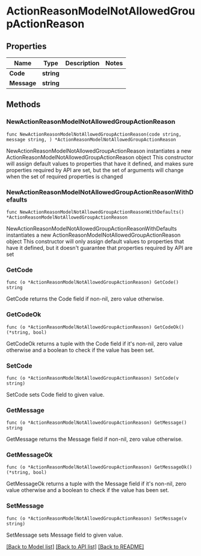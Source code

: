# ActionReasonModelNotAllowedGroupActionReason

## Properties

Name | Type | Description | Notes
------------ | ------------- | ------------- | -------------
**Code** | **string** |  | 
**Message** | **string** |  | 

## Methods

### NewActionReasonModelNotAllowedGroupActionReason

`func NewActionReasonModelNotAllowedGroupActionReason(code string, message string, ) *ActionReasonModelNotAllowedGroupActionReason`

NewActionReasonModelNotAllowedGroupActionReason instantiates a new ActionReasonModelNotAllowedGroupActionReason object
This constructor will assign default values to properties that have it defined,
and makes sure properties required by API are set, but the set of arguments
will change when the set of required properties is changed

### NewActionReasonModelNotAllowedGroupActionReasonWithDefaults

`func NewActionReasonModelNotAllowedGroupActionReasonWithDefaults() *ActionReasonModelNotAllowedGroupActionReason`

NewActionReasonModelNotAllowedGroupActionReasonWithDefaults instantiates a new ActionReasonModelNotAllowedGroupActionReason object
This constructor will only assign default values to properties that have it defined,
but it doesn't guarantee that properties required by API are set

### GetCode

`func (o *ActionReasonModelNotAllowedGroupActionReason) GetCode() string`

GetCode returns the Code field if non-nil, zero value otherwise.

### GetCodeOk

`func (o *ActionReasonModelNotAllowedGroupActionReason) GetCodeOk() (*string, bool)`

GetCodeOk returns a tuple with the Code field if it's non-nil, zero value otherwise
and a boolean to check if the value has been set.

### SetCode

`func (o *ActionReasonModelNotAllowedGroupActionReason) SetCode(v string)`

SetCode sets Code field to given value.


### GetMessage

`func (o *ActionReasonModelNotAllowedGroupActionReason) GetMessage() string`

GetMessage returns the Message field if non-nil, zero value otherwise.

### GetMessageOk

`func (o *ActionReasonModelNotAllowedGroupActionReason) GetMessageOk() (*string, bool)`

GetMessageOk returns a tuple with the Message field if it's non-nil, zero value otherwise
and a boolean to check if the value has been set.

### SetMessage

`func (o *ActionReasonModelNotAllowedGroupActionReason) SetMessage(v string)`

SetMessage sets Message field to given value.



[[Back to Model list]](../README.md#documentation-for-models) [[Back to API list]](../README.md#documentation-for-api-endpoints) [[Back to README]](../README.md)


